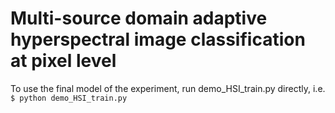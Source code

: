 # Multi-source domain adaptive hyperspectral image classification at pixel level


To use the final model of the experiment, run demo_HSI_train.py directly, i.e.
`$ python demo_HSI_train.py`
